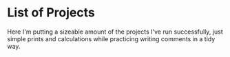 # List of Projects

Here I'm putting a sizeable amount of the projects I've run successfully, just simple prints and calculations while practicing writing comments in a tidy way.
